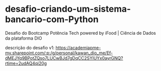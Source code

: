 # desafio-criando-um-sistema-bancario-com-Python
Desafio do Bootcamp Potência Tech powered by iFood | Ciência de Dados da plataforma DIO

descrição do desafio v1: https://academiapme-my.sharepoint.com/:p:/g/personal/kawan_dio_me/Ef-dMEJYq9BPotZQso7LUCwBJd7gDqCC2SYlUYx0ayrGNQ?rtime=2udAQ4qi20g
